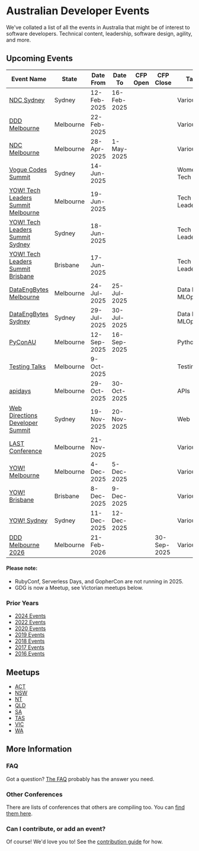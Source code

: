 
# Australian Developer Events

We've collated a list of all the events in Australia that might be of interest to software developers. Technical content, leadership, software design, agility, and more.

## Upcoming Events

| Event Name | State | Date From | Date To | CFP Open | CFP Close | Tags |
| ---------- | ----- | --------- | ------- | -------- | --------- | ---- |
| [NDC Sydney](https://tickets.ndcconferences.com/tickets/index/sydney2024) | Sydney | 12-Feb-2025 | 16-Feb-2025 | | | Various |
| [DDD Melbourne](https://www.dddmelbourne.com/) | Melbourne | 22-Feb-2025 | | | | Various |
| [NDC Melbourne](https://tickets.ndcconferences.com/tickets/index/melbourne2025) | Melbourne | 28-Apr-2025 | 1-May-2025 | | | Various |
| [Vogue Codes Summit](https://www.vogue.com.au/vogue-codes) | Sydney | 14-Jun-2025 | | | | Women in Tech |
| [YOW! Tech Leaders Summit Melbourne](https://yowcon.com/tech-leaders-melbourne-2025) | Melbourne | 19-Jun-2025 | | | | Tech Leadership |
| [YOW! Tech Leaders Summit Sydney](https://yowcon.com/tech-leaders-sydney-2025) | Sydney | 18-Jun-2025 | | | | Tech Leadership |
| [YOW! Tech Leaders Summit Brisbane](https://yowcon.com/tech-leaders-brisbane-2025) | Brisbane | 17-Jun-2025 | | | | Tech Leadership |
| [DataEngBytes Melbourne](https://dataengbytes.com/melbourne) | Melbourne | 24-Jul-2025 | 25-Jul-2025 | | | Data Eng & MLOps |
| [DataEngBytes Sydney](https://dataengbytes.com/sydney) | Sydney | 29-Jul-2025 | 30-Jul-2025 | | | Data Eng & MLOps |
| [PyConAU](https://2025.pycon.org.au/) | Melbourne | 12-Sep-2025 | 16-Sep-2025 | | | Python |
| [Testing Talks](https://www.testingtalks.com.au/) | Melbourne | 9-Oct-2025 | | | | Testing |
| [apidays](https://www.apidays.global/events/australia) | Melbourne | 29-Oct-2025 | 30-Oct-2025 | | | APIs |
| [Web Directions Developer Summit](https://webdirections.org/dev-summit/index.php) | Sydney | 19-Nov-2025 | 20-Nov-2025 | | | Web |
| [LAST Conference](https://clubhouse.lastconference.com/lastmel25/) | Melbourne | 21-Nov-2025 | | | | Various |
| [YOW! Melbourne](https://yowcon.com/melbourne-2025) | Melbourne | 4-Dec-2025 | 5-Dec-2025 | | | Various |
| [YOW! Brisbane](https://yowcon.com/brisbane-2025) | Brisbane | 8-Dec-2025 | 9-Dec-2025 | | | Various |
| [YOW! Sydney](https://yowcon.com/sydney-2025) | Sydney | 11-Dec-2025 | 12-Dec-2025 | | | Various |
| [DDD Melbourne 2026](https://www.dddmelbourne.com/) | Melbourne | 21-Feb-2026 | | | 30-Sep-2025 | Various |

#### Please note:
- RubyConf, Serverless Days, and GopherCon are not running in 2025.
- GDG is now a Meetup, see Victorian meetups below.

### Prior Years

* [2024 Events](Events/2024.md)
* [2022 Events](Events/2022.md)
* [2020 Events](Events/2020.md)
* [2019 Events](Events/2019.md)
* [2018 Events](Events/2018.md)
* [2017 Events](Events/2017.md)
* [2016 Events](Events/2016.md)

## Meetups

* [ACT](Meetups/ACT.md)
* [NSW](Meetups/NSW.md)
* [NT](Meetups/NT.md)
* [QLD](Meetups/QLD.md)
* [SA](Meetups/SA.md)
* [TAS](Meetups/TAS.md)
* [VIC](Meetups/VIC.md)
* [WA](Meetups/WA.md)

## More Information

### FAQ

Got a question? [The FAQ](Info/FAQ.md) probably has the answer you need.

### Other Conferences

There are lists of conferences that others are compiling too. You can [find them here](Events/OTHER.md).

### Can I contribute, or add an event?

Of course! We'd love you to! See the [contribution guide](Info/CONTRIBUTING.md) for how.
